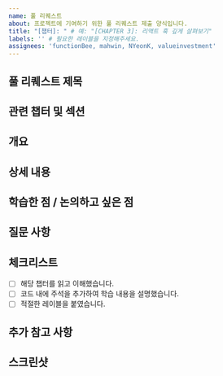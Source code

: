 ```yaml
---
name: 풀 리퀘스트
about: 프로젝트에 기여하기 위한 풀 리퀘스트 제출 양식입니다.
title: "[챕터]: " # 예: "[CHAPTER 3]: 리액트 훅 깊게 살펴보기"
labels: '' # 필요한 레이블을 지정해주세요.
assignees: 'functionBee, mahwin, NYeonK, valueinvestment'
---
```


## 풀 리퀘스트 제목
<!-- 예: "CHAPTER 3: 리액트 훅 깊게 살펴보기" -->

## 관련 챕터 및 섹션
<!-- 책의 챕터 및 섹션을 명시해 주세요. 예: "CHAPTER 3: 리액트 훅 깊게 살펴보기" -->

## 개요
<!-- 이 풀 리퀘스트에 대한 간략한 설명을 작성해주세요. -->

## 상세 내용
<!-- 구현한 내용, 변경한 사항, 추가된 학습 포인트 등 구체적인 내용을 기술해주세요. -->

## 학습한 점 / 논의하고 싶은 점
<!-- 학습 과정에서 얻은 인사이트나, 다른 팀원들과 논의하고 싶은 주제를 기술해주세요. -->

## 질문 사항
<!-- 이해가 가지 않는 부분이나, 특별히 다른 팀원들의 의견을 듣고 싶은 부분을 기술해주세요. -->

## 체크리스트
- [ ] 해당 챕터를 읽고 이해했습니다.
- [ ] 코드 내에 주석을 추가하여 학습 내용을 설명했습니다.
- [ ] 적절한 레이블을 붙였습니다.

## 추가 참고 사항
<!-- 이 풀 리퀘스트와 관련된 추가적인 참조 자료나 링크가 있다면 여기에 기술해주세요. -->

## 스크린샷
<!-- 학습 내용을 코드에 반영한 결과를 보여주는 스크린샷이 있다면 첨부해주세요. -->